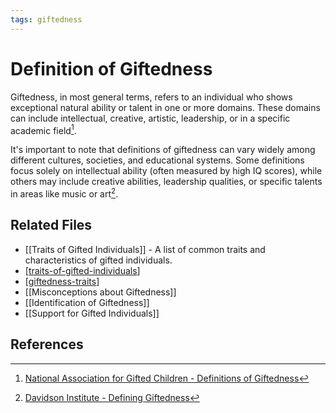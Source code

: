 ```yaml
---
tags: giftedness
---
```

# Definition of Giftedness

Giftedness, in most general terms, refers to an individual who shows exceptional natural ability or talent in one or more domains. These domains can include intellectual, creative, artistic, leadership, or in a specific academic field[^1]. 

It's important to note that definitions of giftedness can vary widely among different cultures, societies, and educational systems. Some definitions focus solely on intellectual ability (often measured by high IQ scores), while others may include creative abilities, leadership qualities, or specific talents in areas like music or art[^2].

## Related Files
- [[Traits of Gifted Individuals]] - A list of common traits and characteristics of gifted individuals.
- [[traits-of-gifted-individuals]]
- [[giftedness-traits]]
- [[Misconceptions about Giftedness]]
- [[Identification of Giftedness]]
- [[Support for Gifted Individuals]]

## References
[^1]: [National Association for Gifted Children - Definitions of Giftedness](https://www.nagc.org/resources-publications/resources/definitions-giftedness)
[^2]: [Davidson Institute - Defining Giftedness](https://www.davidsongifted.org/search-database/entry/a10558)


[//begin]: # "Autogenerated link references for markdown compatibility"
[traits-of-gifted-individuals]: traits-of-gifted-individuals "Traits of Gifted Individuals"
[giftedness-traits]: giftedness-traits "Giftedness Traits"
[//end]: # "Autogenerated link references"